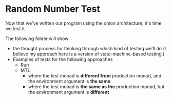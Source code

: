 # Random Number Test

Now that we've written our program using the onion architecture, it's time we test it.

The following folder will show
- the thought process for thinking through which kind of testing we'll do (I believe my approach here is a version of state-machine-based testing.)
- Examples of tests for the following approaches
    - Run
    - MTL
        - where the test monad is **different from** production monad, and the environment argument is **the same**
        - where the test monad is **the same as the** production monad, but the environment argument is **different**
